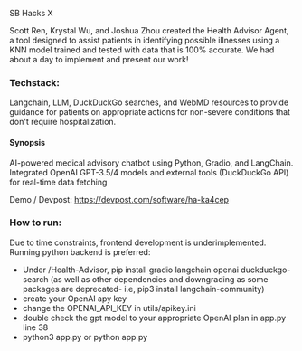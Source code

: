 SB Hacks X 

Scott Ren, Krystal Wu, and Joshua Zhou created the Health Advisor Agent, a tool designed to assist patients in identifying possible illnesses using a KNN model trained and tested with data that is 100% accurate. We had about a day to implement and present our work!<br> 
### Techstack: <br>
Langchain, LLM, DuckDuckGo searches, and WebMD resources to provide guidance for patients on appropriate actions for non-severe conditions that don't require hospitalization.
#### Synopsis
AI-powered medical advisory chatbot using Python, Gradio, and LangChain. Integrated OpenAI GPT-3.5/4 models and external tools (DuckDuckGo API) for real-time data fetching

Demo / Devpost:  https://devpost.com/software/ha-ka4cep

### How to run: <br>
Due to time constraints, frontend development is underimplemented. Running python backend is preferred: <br>
- Under /Health-Advisor, pip install gradio langchain openai duckduckgo-search (as well as other dependencies and downgrading as some packages are deprecated- i.e, pip3 install langchain-community)
- create your OpenAI apy key
- change the OPENAI_API_KEY in utils/apikey.ini
- double check the gpt model to your appropriate OpenAI plan in app.py line 38
- python3 app.py or python app.py
